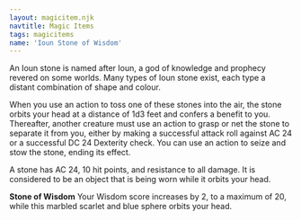 ```yaml
---
layout: magicitem.njk
navtitle: Magic Items
tags: magicitems
name: 'Ioun Stone of Wisdom'
---
```

An Ioun stone is named after Ioun, a god of knowledge and prophecy revered on some worlds. Many types of Ioun stone exist, each type a distant combination of shape and colour.

When you use an action to toss one of these stones into the air, the stone orbits your head at a distance of 1d3 feet and confers a benefit to you. Thereafter, another creature must use an action to grasp or net the stone to separate it from you, either by making a successful attack roll against AC 24 or a successful DC 24 Dexterity check. You can use an action to seize and stow the stone, ending its effect.

A stone has AC 24, 10 hit points, and resistance to all damage. It is considered to be an object that is being worn while it orbits your head.

**Stone of Wisdom** Your Wisdom score increases by 2, to a maximum of 20, while this marbled scarlet and blue sphere orbits your head.